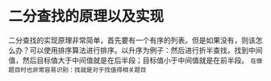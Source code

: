 # 二分查找的原理以及实现
二分查找的实现原理非常简单，首先要有一个有序的列表。但是如果没有，则该怎么办？可以使用排序算法进行排序。以升序为例子：然后进行折半查找，找到中间值，然后目标值大于中间值就是在后半段；目标值小于中间值就是在前半段。
`在做题目时也非常容易识别：找就是对于找值得相关题目`
